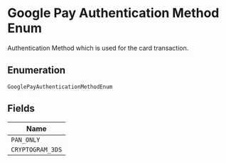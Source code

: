 
# Google Pay Authentication Method Enum

Authentication Method which is used for the card transaction.

## Enumeration

`GooglePayAuthenticationMethodEnum`

## Fields

| Name |
|  --- |
| `PAN_ONLY` |
| `CRYPTOGRAM_3DS` |

